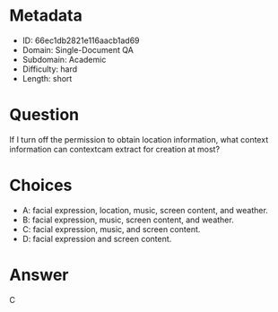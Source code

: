 # Metadata

- ID: 66ec1db2821e116aacb1ad69
- Domain: Single-Document QA
- Subdomain: Academic
- Difficulty: hard
- Length: short

# Question

If I turn off the permission to obtain location information, what context information can contextcam extract for creation at most?

# Choices

- A: facial expression, location, music, screen content, and weather.
- B: facial expression, music, screen content, and weather.
- C: facial expression, music, and screen content.
- D: facial expression and screen content.

# Answer

C
